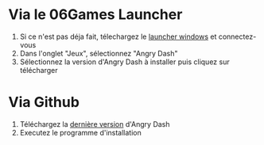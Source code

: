 <!-- TITLE: 1.1. Installation Windows -->
<!-- SUBTITLE: Installation sur Windows -->

# Via le 06Games Launcher
1. Si ce n'est pas déja fait, télechargez le [launcher windows](https://06games.ddns.net/Projects/App/06Games%20Launcher/down.php) et connectez-vous
2. Dans l'onglet "Jeux", sélectionnez "Angry Dash"
3. Sélectionnez la version d'Angry Dash à installer puis cliquez sur télécharger

# Via Github
1. Téléchargez la [dernière version](https://github.com/06-Games/Angry-Dash/releases/latest) d'Angry Dash
2. Executez le programme d'installation
